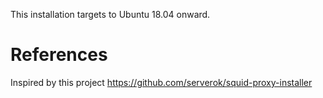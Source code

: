 This installation targets to Ubuntu 18.04 onward.

# References
Inspired by this project https://github.com/serverok/squid-proxy-installer